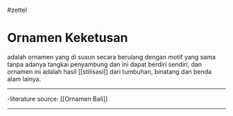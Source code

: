 #zettel

# Ornamen Keketusan 
adalah ornamen yang di susun secara berulang dengan motif yang sama tanpa adanya tangkai penyambung dan ini dapat berdiri sendiri, dan ornamen ini adalah hasil [[stilisasi]] dari tumbuhan, binatang dan benda alam lainya.

---

-literature source: [[Ornamen Bali]]

---
